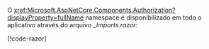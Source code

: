 O <xref:Microsoft.AspNetCore.Components.Authorization?displayProperty=fullName> namespace é disponibilizado em todo o aplicativo através do arquivo *_Imports.razor:*

[!code-razor[](imports-standalone.razor?highlight=2)]
